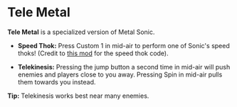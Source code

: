 # Tele Metal
**Tele Metal** is a specialized version of Metal Sonic.

- **Speed Thok:**
Press Custom 1 in mid-air to perform one of Sonic's speed thoks! (Credit to [this mod](https://mb.srb2.org/threads/everyone-gets-a-thok.27956/) for the speed thok code).

- **Telekinesis:**
Pressing the jump button a second time in mid-air will push enemies and players close to you away.
Pressing Spin in mid-air pulls them towards you instead.

**Tip:** Telekinesis works best near many enemies.
